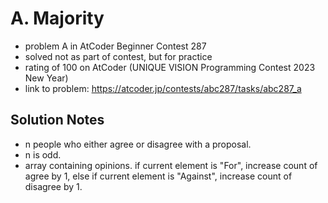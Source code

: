 # A. Majority

* problem A in AtCoder Beginner Contest 287
* solved not as part of contest, but for practice
* rating of 100 on AtCoder (UNIQUE VISION Programming Contest 2023 New Year)
* link to problem: https://atcoder.jp/contests/abc287/tasks/abc287_a

## Solution Notes

* n people who either agree or disagree with a proposal.
* n is odd.
* array containing opinions. if current element is "For", increase count of agree by 1, else if current element is "Against", increase count of disagree by 1.